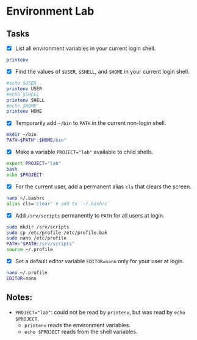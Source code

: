 # Environment Lab

## Tasks

- [x] List all environment variables in your current login shell.

```bash
printenv
```

- [x] Find the values of `$USER`, `$SHELL`, and `$HOME` in your current login shell.

```bash
#echo $USER
printenv USER
#echo $SHELL
printenv SHELL
#echo $HOME
printenv HOME
```

- [x] Temporarily add `~/bin` to `PATH` in the current non-login shell.

```bash
mkdir ~/bin
PATH=$PATH":$HOME/bin"
```

- [x] Make a variable `PROJECT="lab"` available to child shells.

```bash
export PROJECT="lab"
bash
echo $PROJECT
```

- [x] For the current user, add a permanent alias `cls` that clears the screen.

```bash
nano ~/.bashrc
alias cls='clear' # add to `~/.bashrc`
```

- [x] Add `/srv/scripts` permanently to `PATH` for all users at login.

```bash
sudo mkdir /srv/scripts
sudo cp /etc/profile /etc/profile.bak
sudo nano /etc/profile
PATH="$PATH:/srv/scripts"
source ~/.profile
```

- [x] Set a default editor variable `EDITOR=nano` only for your user at login.

```bash
nano ~/.profile
EDITOR=nano
```

## Notes:
- `PROJECT="lab"`: could not be read by `printenv`, but was read by `echo $PROJECT`.
    - `printenv` reads the environment variables.
    - `echo $PROJECT` reads from the shell variables.